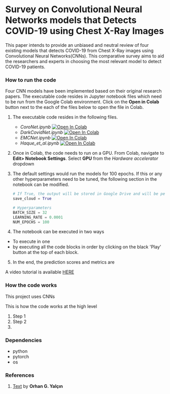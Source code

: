 # Survey on Convolutional Neural Networks models that Detects COVID-19 using Chest X-Ray Images

This paper intends to provide an unbiased and neutral review of four existing models that detects COVID-19 from Chest X-Ray images using Convolutional Neural Networks(CNNs). This comparative survey aims to aid the researchers and experts in choosing the most relevant model to detect COVID-19 patients.

### How to run the code

Four CNN models have been implemented based on their original research papers. The executable code resides in Jupyter notebook files which need to be run from the Google Colab environment. Click on the **Open in Colab** button next to the each of the files below to open the file in Colab.

1.  The executable code resides in the following files.
    - _CoroNet.ipynb_      [![Open In Colab](https://colab.research.google.com/assets/colab-badge.svg)](https://colab.research.google.com/drive/1cZtGDLNPNTOkY8sw34Uwj6CAcwj7xb9h?usp=sharing)
    - _DarkCovidNet.ipynb_ [![Open In Colab](https://colab.research.google.com/assets/colab-badge.svg)](https://colab.research.google.com/drive/1Bysmfwh7CNVUIB7M404hDK1wZmStPUNO?usp=sharing)
    - _EMCNet.ipynb_       [![Open In Colab](https://colab.research.google.com/assets/colab-badge.svg)](https://colab.research.google.com/drive/1WT4EFr8HNkHr-Px43iL9NcnP0YNKyOf3?usp=sharing)
    - _Haque_et_al.ipynb_  [![Open In Colab](https://colab.research.google.com/assets/colab-badge.svg)](https://colab.research.google.com/drive/1_bZekHnJFAki-5xqZ2IGDhskj9DhwEJn?usp=sharing)

2.  Once in Colab, the code needs to run on a GPU. From Colab, navigate to **Edit> Notebook Settings**. Select **GPU** from the *Hardware accelerator* dropdown

3.  The default settings would run the models for 100 epochs. If this or any other hyperparameters need to be tuned, the following section in the notebook can be modified.

    ```python
    # If True, the output will be stored in Google Drive and will be permanent. Otherwise it will be stored in the Colab workspace which is highly volatile
    save_cloud = True

    # Hyperparameters
    BATCH_SIZE = 32
    LEARNING_RATE = 0.0001
    NUM_EPOCHS = 100
    ```

   

4. The notebook can be executed in two ways
- To execute in one 
- by executing all the code blocks in order by clicking on the black 'Play' button at the top of each block.

5.  In the end, the prediction scores and metrics are

A video tutorial is available [HERE](https://www.youtube.com/)

### How the code works

This project uses CNNs


This is how the code works at the high level

 1. Step 1
 2. Step 2
3. 

### Dependencies

-   python
-    pytorch
-   os



### References
1. [Text](Link) by **Orhan G. Yalçın**


